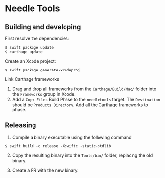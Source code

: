 # Needle Tools

## Building and developing

First resolve the dependencies:

```
$ swift package update
$ carthage update
```

Create an Xcode project:

```
$ swift package generate-xcodeproj
```

Link Carthage frameworks

1. Drag and drop all frameworks from the `Carthage/Build/Mac/` folder into the `Frameworks` group in Xcode.
2. Add a `Copy Files` Build Phase to the `needletools` target. The `Destination` should be `Products Directory`. Add all the Carthage frameworks to phase.

## Releasing

1. Compile a binary executable using the following command:

```
$ swift build -c release -Xswiftc -static-stdlib
```

2. Copy the resulting binary into the `Tools/bin/` folder, replacing the old binary.

3. Create a PR with the new binary.
